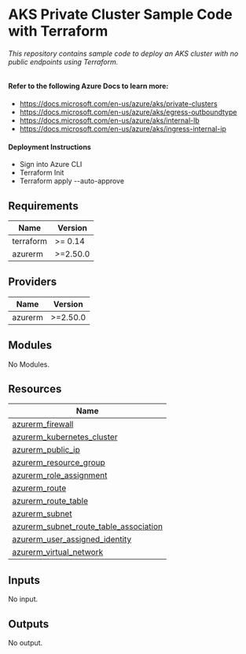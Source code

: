 # AKS Private Cluster Sample Code with Terraform
###### This repository contains sample code to deploy an AKS cluster with no public endpoints using Terraform. 

#### Refer to the following Azure Docs to learn more:

- https://docs.microsoft.com/en-us/azure/aks/private-clusters
- https://docs.microsoft.com/en-us/azure/aks/egress-outboundtype
- https://docs.microsoft.com/en-us/azure/aks/internal-lb
- https://docs.microsoft.com/en-us/azure/aks/ingress-internal-ip

#### Deployment Instructions
- Sign into Azure CLI
- Terraform Init
- Terraform apply --auto-approve

## Requirements

| Name | Version |
|------|---------|
| terraform | >= 0.14 |
| azurerm | >=2.50.0 |

## Providers

| Name | Version |
|------|---------|
| azurerm | >=2.50.0 |

## Modules

No Modules.

## Resources

| Name |
|------|
| [azurerm_firewall](https://registry.terraform.io/providers/hashicorp/azurerm/latest/docs/resources/firewall) |
| [azurerm_kubernetes_cluster](https://registry.terraform.io/providers/hashicorp/azurerm/latest/docs/resources/kubernetes_cluster) |
| [azurerm_public_ip](https://registry.terraform.io/providers/hashicorp/azurerm/latest/docs/resources/public_ip) |
| [azurerm_resource_group](https://registry.terraform.io/providers/hashicorp/azurerm/latest/docs/resources/resource_group) |
| [azurerm_role_assignment](https://registry.terraform.io/providers/hashicorp/azurerm/latest/docs/resources/role_assignment) |
| [azurerm_route](https://registry.terraform.io/providers/hashicorp/azurerm/latest/docs/resources/route) |
| [azurerm_route_table](https://registry.terraform.io/providers/hashicorp/azurerm/latest/docs/resources/route_table) |
| [azurerm_subnet](https://registry.terraform.io/providers/hashicorp/azurerm/latest/docs/resources/subnet) |
| [azurerm_subnet_route_table_association](https://registry.terraform.io/providers/hashicorp/azurerm/latest/docs/resources/subnet_route_table_association) |
| [azurerm_user_assigned_identity](https://registry.terraform.io/providers/hashicorp/azurerm/latest/docs/resources/user_assigned_identity) |
| [azurerm_virtual_network](https://registry.terraform.io/providers/hashicorp/azurerm/latest/docs/resources/virtual_network) |

## Inputs

No input.

## Outputs

No output.